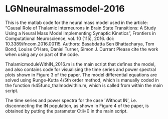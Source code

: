 # LGNneuralmassmodel-2016
This is the matlab code for the neural mass model used in the article:
“Causal Role of Thalamic Interneurons in Brain State Transitions: A Study Using a Neural Mass Model Implementing Synaptic Kinetics”, 
Frontiers in Computational Neuroscience, vol. 10 (115), 2016.   doi: 10.3389/fncom.2016.00115. 
Authors: Basabdatta Sen Bhattacharya, Tom Bond, Louise O'Hare, Daniel Turner, Simon J. Durrant
Please cite the work when using any or part of the code.

ThalamicmoduleWithIN_2016.m is the main script that defines the model, and also contains code for visualising the time series and power spectral plots shown in Figure 3 of the paper. The model differential equations are solved using Runge-Kutta 4/5th order method, which is manually coded in the function rk45func_thalmodwithin.m, which is called from within the main script.

The time series and power spectra for the case 'Without IN', i.e. disconnecting the IN population, as shown in Figure 4 of the paper, is obtained by putting the parameter Ctii=0 in the main script.

